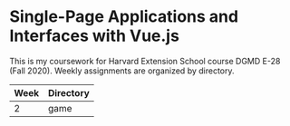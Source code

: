 # Single-Page Applications and Interfaces with Vue.js

This is my coursework for Harvard Extension School course DGMD E-28 (Fall 2020).  Weekly assignments are organized by directory.

Week | Directory
-----|----------
2 | game
